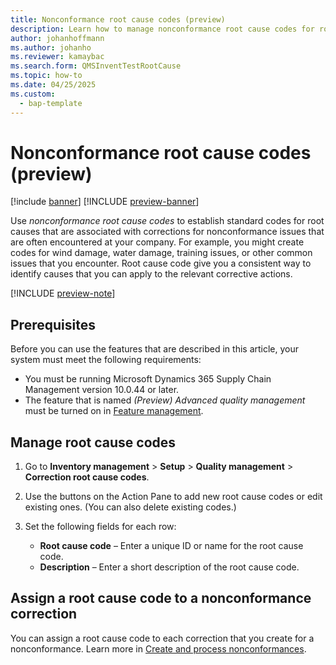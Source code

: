 ```yaml
---
title: Nonconformance root cause codes (preview)
description: Learn how to manage nonconformance root cause codes for root causes that are associated with corrections for nonconformance issues that are often encountered at your company.
author: johanhoffmann
ms.author: johanho
ms.reviewer: kamaybac
ms.search.form: QMSInventTestRootCause
ms.topic: how-to
ms.date: 04/25/2025
ms.custom: 
  - bap-template
---
```


# Nonconformance root cause codes (preview)

[!include [banner](../../includes/banner.md)]
[!INCLUDE [preview-banner](~/../shared-content/shared/preview-includes/preview-banner.md)]
<!-- KFM: Preview until further notice -->

Use *nonconformance root cause codes* to establish standard codes for root causes that are associated with corrections for nonconformance issues that are often encountered at your company. For example, you might create codes for wind damage, water damage, training issues, or other common issues that you encounter. Root cause code give you a consistent way to identify causes that you can apply to the relevant corrective actions.

[!INCLUDE [preview-note](~/../shared-content/shared/preview-includes/preview-note-d365.md)]

## Prerequisites

Before you can use the features that are described in this article, your system must meet the following requirements:

- You must be running Microsoft Dynamics 365 Supply Chain Management version 10.0.44 or later.
- The feature that is named *(Preview) Advanced quality management* must be turned on in [Feature management](../../fin-ops-core/fin-ops/get-started/feature-management/feature-management-overview.md).

## Manage root cause codes

1. Go to **Inventory management** \> **Setup** \> **Quality management** \> **Correction root cause codes**.
1. Use the buttons on the Action Pane to add new root cause codes or edit existing ones. (You can also delete existing codes.)
1. Set the following fields for each row:

    - **Root cause code** – Enter a unique ID or name for the root cause code.
    - **Description** – Enter a short description of the root cause code.

## Assign a root cause code to a nonconformance correction

You can assign a root cause code to each correction that you create for a nonconformance. Learn more in [Create and process nonconformances](tasks/create-process-non-conformance.md).
